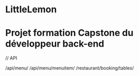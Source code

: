 # LittleLemon
# Projet formation Capstone du développeur back-end

// API
 
 /api/menu/
 /api/menu/menuitem/
 /restaurant/booking/tables/
 

